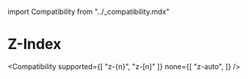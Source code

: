 import Compatibility from "../\_compatibility.mdx"

# Z-Index

<Compatibility
supported={[ "z-{n}", "z-[n]" ]}
none={[
"z-auto",
]}
/>
